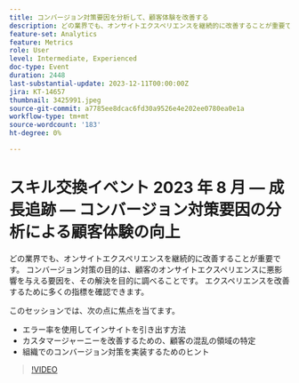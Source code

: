 ```yaml
---
title: コンバージョン対策要因を分析して、顧客体験を改善する
description: どの業界でも、オンサイトエクスペリエンスを継続的に改善することが重要です。 コンバージョン対策の目的は、顧客のオンサイトエクスペリエンスに悪影響を与える要因を、その解決を目的に調べることです。 エクスペリエンスを改善するために多くの指標を確認できます。 このセッションでは、次の項目に焦点を当てます。 — エラー率を使用してインサイトを引き出す方法 — カスタマージャーニーを改善するために顧客の混乱の領域を特定する — 組織でのコンバージョン対策の実装に関するヒント
feature-set: Analytics
feature: Metrics
role: User
level: Intermediate, Experienced
doc-type: Event
duration: 2448
last-substantial-update: 2023-12-11T00:00:00Z
jira: KT-14657
thumbnail: 3425991.jpeg
source-git-commit: a7785ee8dcac6fd30a9526e4e202ee0780ea0e1a
workflow-type: tm+mt
source-wordcount: '183'
ht-degree: 0%

---
```



# スキル交換イベント 2023 年 8 月 — 成長追跡 — コンバージョン対策要因の分析による顧客体験の向上

どの業界でも、オンサイトエクスペリエンスを継続的に改善することが重要です。 コンバージョン対策の目的は、顧客のオンサイトエクスペリエンスに悪影響を与える要因を、その解決を目的に調べることです。 エクスペリエンスを改善するために多くの指標を確認できます。

このセッションでは、次の点に焦点を当てます。

* エラー率を使用してインサイトを引き出す方法
* カスタマージャーニーを改善するための、顧客の混乱の領域の特定
* 組織でのコンバージョン対策を実装するためのヒント

>[!VIDEO](https://video.tv.adobe.com/v/3425991/?learn=on)
